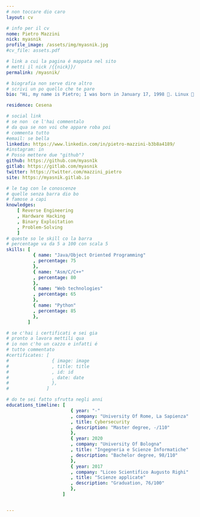 ```yaml
---
# non toccare dio caro
layout: cv

# info per il cv 
nome: Pietro Mazzini
nick: myasnik
profile_image: /assets/img/myasnik.jpg
#cv_file: assets.pdf

# link a cui la pagina é mappata nel sito
# metti il nick /{{nick}}/
permalink: /myasnik/

# biografia non serve dire altro
# scrivi un po quello che te pare
bio: "Hi, my name is Pietro; I was born in January 17, 1998 🎂. Linux 🐧 user. I speak fluently italian and english, I’m studying japanese and will study french and spanish"

residence: Cesena

# social link 
# se non  ce l'hai commentalo
# da qua se non voi che appare roba poi 
# commenta tutto
#email: se bella
linkedin: https://www.linkedin.com/in/pietro-mazzini-b3b8a4189/
#instagram: in 
# Posso mettere due "github"?
github: https://github.com/myasn1k
gitlab: https://gitlab.com/myasnik
twitter: https://twitter.com/mazzini_pietro
site: https://myasnik.gitlab.io

# le tag con le conoscenze
# quelle senza barra dio bo
# famose a capi
knowledges:
    [ Reverse Engineering
    , Hardware Hacking
    , Binary Exploitation
    , Problem-Solving
    ]
# queste so le skill co la barra
# percentage va da 5 a 100 con scala 5
skills: [
          { name: "Java/Object Oriented Programming"
          , percentage: 75 
          },
          { name: "Asm/C/C++"
          , percentage: 80
          },
          { name: "Web technologies"
          , percentage: 65
          },
          { name: "Python"
          , percentage: 85
          },
        ]

# se c'hai i certificati e sei gia 
# pronto a lavora mettili qua
# io non c'ho un cazzo e infatti é 
# tutto commentato
#certificates: [
#                { image: image
#                , title: title
#                , id: id
#                , date: date
#                },
#              ]

# do te sei fatto sfrutta negli anni
educations_timeline: [
                        { year: "-"
                        , company: "University Of Rome, La Sapienza"
                        , title: Cybersecurity
                        , description: "Master degree, -/110"
                        },
                        { year: 2020
                        , company: "University Of Bologna"
                        , title: "Ingegneria e Scienze Informatiche"
                        , description: "Bachelor degree, 98/110"
                        },
                        { year: 2017
                        , company: "Liceo Scientifico Augusto Righi"
                        , title: "Scienze applicate"
                        , description: "Graduation, 76/100"
                        }, 
                     ]


---
```


